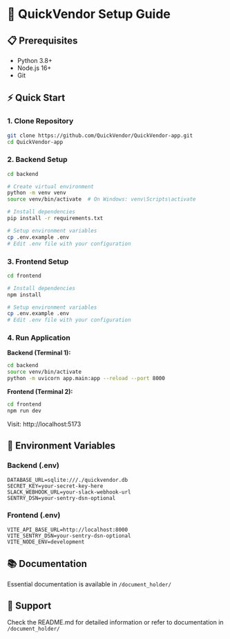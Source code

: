 # 🚀 QuickVendor Setup Guide

## 📋 Prerequisites
- Python 3.8+ 
- Node.js 16+
- Git

## ⚡ Quick Start

### 1. Clone Repository
```bash
git clone https://github.com/QuickVendor/QuickVendor-app.git
cd QuickVendor-app
```

### 2. Backend Setup
```bash
cd backend

# Create virtual environment
python -m venv venv
source venv/bin/activate  # On Windows: venv\Scripts\activate

# Install dependencies
pip install -r requirements.txt

# Setup environment variables
cp .env.example .env
# Edit .env file with your configuration
```

### 3. Frontend Setup
```bash
cd frontend

# Install dependencies
npm install

# Setup environment variables  
cp .env.example .env
# Edit .env file with your configuration
```

### 4. Run Application

**Backend (Terminal 1):**
```bash
cd backend
source venv/bin/activate
python -m uvicorn app.main:app --reload --port 8000
```

**Frontend (Terminal 2):**
```bash
cd frontend
npm run dev
```

Visit: http://localhost:5173

## 🔐 Environment Variables

### Backend (.env)
```env
DATABASE_URL=sqlite:///./quickvendor.db
SECRET_KEY=your-secret-key-here
SLACK_WEBHOOK_URL=your-slack-webhook-url
SENTRY_DSN=your-sentry-dsn-optional
```

### Frontend (.env)
```env
VITE_API_BASE_URL=http://localhost:8000
VITE_SENTRY_DSN=your-sentry-dsn-optional
VITE_NODE_ENV=development
```

## 📚 Documentation
Essential documentation is available in `/document_holder/`

## 🛟 Support
Check the README.md for detailed information or refer to documentation in `/document_holder/`
